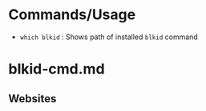 # Commands/Usage

* `which blkid` : Shows path of installed `blkid` command

# blkid-cmd.md

## Websites
